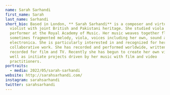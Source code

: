 ```yaml
---
name: Sarah Sarhandi
first_name: Sarah
last_name: Sarhandi
short_bio: Based in London, ** Sarah Sarhandi** is a composer and virtuoso
  violist with joint British and Pakistani heritage. She studied viola as a
  performer at the Royal Academy of Music. Her music weaves together fluid
  sometimes fragmented melody, viola, voices including her own, sound and
  electronica. She is particularly interested in and recognized for her
  collaborative work. She has recorded and performed worldwide, written and
  recorded for film and TV. Recently she has begun to create her own videos as
  well as initiate projects driven by her music with film and video
  practitioners.
portraits:
  - media: 2022/05/sarah-sarhandi
website: http://sarahsarhandi.com/
instagram: sarahsarhandi
twitter: sarahsarhandi
---
```

